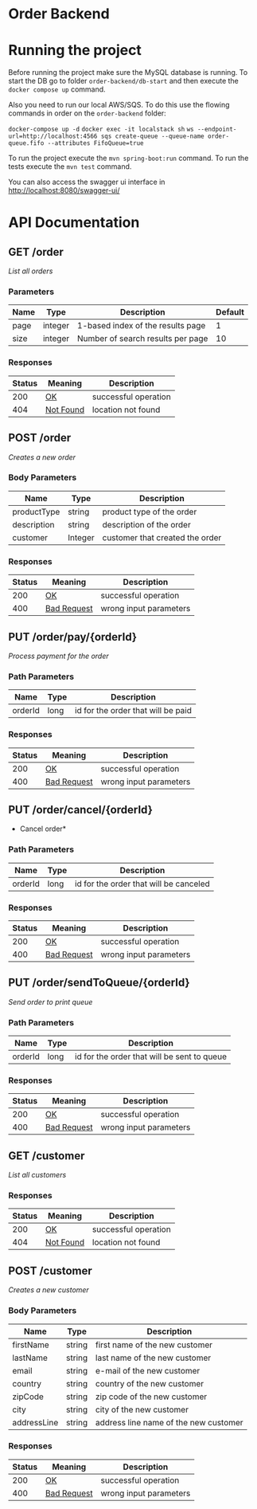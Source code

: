 # Order Backend

# Running the project

Before running the project make sure the MySQL database is running.
To start the DB go to folder `order-backend/db-start` and then execute the `docker compose up` command.

Also you need to run our local AWS/SQS. To do this use the flowing commands in order on the `order-backend` folder:

`docker-compose up -d`
`docker exec -it localstack sh`
`ws --endpoint-url=http://localhost:4566 sqs create-queue --queue-name order-queue.fifo --attributes FifoQueue=true`

To run the project execute the `mvn spring-boot:run` command.
To run the tests execute the  `mvn test` command.


You can also access the swagger ui interface in [http://localhost:8080/swagger-ui/](http://localhost:8080/swagger-ui.html)

# API Documentation

## GET /order

*List all orders*

### Parameters

|Name|Type|Description|Default|
|---|---|---|---|
|page|integer|1-based index of the results page|1|
|size|integer|Number of search results per page|10|

### Responses

|Status|Meaning|Description|
|---|---|---|
|200|[OK](https://tools.ietf.org/html/rfc7231#section-6.3.1)|successful operation|
|404|[Not Found](https://tools.ietf.org/html/rfc7231#section-6.5.4)|location not found|

## POST /order

*Creates a new order*

### Body Parameters

|Name|Type|Description|
|---|---|---|
|productType|string|product type of the order|
|description|string|description of the order|
|customer|Integer|customer that created the order|

### Responses

|Status|Meaning|Description|
|---|---|---|
|200|[OK](https://tools.ietf.org/html/rfc7231#section-6.3.1)|successful operation|
|400|[Bad Request](https://tools.ietf.org/html/rfc7231#section-6.5.1)|wrong input parameters|

## PUT /order/pay/{orderId}

*Process payment for the order*

### Path Parameters

|Name|Type|Description|
|---|---|---|
|orderId|long|id for the order that will be paid|


### Responses

|Status|Meaning|Description|
|---|---|---|
|200|[OK](https://tools.ietf.org/html/rfc7231#section-6.3.1)|successful operation|
|400|[Bad Request](https://tools.ietf.org/html/rfc7231#section-6.5.1)|wrong input parameters|

## PUT /order/cancel/{orderId}

* Cancel order*

### Path Parameters

|Name|Type|Description|
|---|---|---|
|orderId|long|id for the order that will be canceled|


### Responses

|Status|Meaning|Description|
|---|---|---|
|200|[OK](https://tools.ietf.org/html/rfc7231#section-6.3.1)|successful operation|
|400|[Bad Request](https://tools.ietf.org/html/rfc7231#section-6.5.1)|wrong input parameters|

## PUT /order/sendToQueue/{orderId}

*Send order to print queue*

### Path Parameters

|Name|Type|Description|
|---|---|---|
|orderId|long|id for the order that will be sent to queue|


### Responses

|Status|Meaning|Description|
|---|---|---|
|200|[OK](https://tools.ietf.org/html/rfc7231#section-6.3.1)|successful operation|
|400|[Bad Request](https://tools.ietf.org/html/rfc7231#section-6.5.1)|wrong input parameters|

## GET /customer

*List all customers*

### Responses

|Status|Meaning|Description|
|---|---|---|
|200|[OK](https://tools.ietf.org/html/rfc7231#section-6.3.1)|successful operation|
|404|[Not Found](https://tools.ietf.org/html/rfc7231#section-6.5.4)|location not found|

## POST /customer

*Creates a new customer*

### Body Parameters

|Name|Type|Description|
|---|---|---|
|firstName|string|first name of the new customer |
|lastName|string|last name of the new customer|
|email|string|e-mail of the new customer|
|country|string|country of the new customer|
|zipCode|string|zip code of the new customer|
|city|string|city of the new customer|
|addressLine|string|address line name of the new customer|


### Responses

|Status|Meaning|Description|
|---|---|---|
|200|[OK](https://tools.ietf.org/html/rfc7231#section-6.3.1)|successful operation|
|400|[Bad Request](https://tools.ietf.org/html/rfc7231#section-6.5.1)|wrong input parameters|
